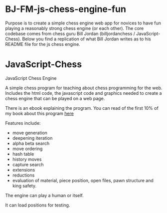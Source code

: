 # BJ-FM-js-chess-engine-fun

Purpose is to create a simple chess engine web app for novices to have fun playing a reasonably strong chess engine (or each other). 
The core codebase comes from chess guru Bill Jordan (billjordanchess / JavaScript-Chess).
Below you find a replication of what Bill Jordan writes as to his README file for the js chess engine. 

# JavaScript-Chess
JavaScript Chess Engine

A simple chess program for teaching about chess programming for the web. Includes the html code, the javascript code and graphics needed to
create a chess engine that can be played on a web page.
<p>
There is an ebook explaining the program.
You can read of the first 10% of my book about this program
<a href="https://read.amazon.com.au/kp/embed?asin=B087BJ467C&preview=newtab&linkCode=kpe&ref_=cm_sw_r_kb_dp_TK7bFb9EX9018">here</a>
<p>
Features include:
<ul>
<li>move generation
<li>deepening iteration
<li>alpha beta search
<li>move ordering
<li>hash table
<li>history moves
<li>capture search
<li>extensions
<li>reductions
<li>evaluation of material, piece position, open files, pawn structure and king safety.
</ul>
<p>
The engine can play a human or itself.

It can load positions for testing.
